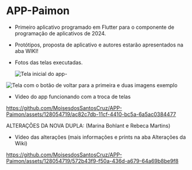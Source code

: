 # APP-Paimon
- Primeiro aplicativo programado em Flutter para o componente de programação de aplicativos de 2024.
- Protótipos, proposta de aplicativo e autores estarão apresentados na aba WIKI!
- Fotos das telas executadas.

  ![Tela inicial do app-](https://github.com/MoisesdosSantosCruz/APP-Paimon/assets/128054719/81ab40b1-fa18-4b97-a700-dd9019255f4c)

  
  
![Tela com o botão de voltar para a primeira e duas imagens exemplo](https://github.com/MoisesdosSantosCruz/APP-Paimon/assets/128054719/30745f04-3235-4f4e-a421-c2a61860eee5)




- Video do app funcionando com a troca de telas

https://github.com/MoisesdosSantosCruz/APP-Paimon/assets/128054719/ac82c7db-11cf-4410-bc5a-6a5ac0384477


ALTERAÇÕES DA NOVA DUPLA: (Marina Bohlant e Rebeca Martins)
- Vídeo das alterações (mais informações e prints na aba Alterações da Wiki)


https://github.com/MoisesdosSantosCruz/APP-Paimon/assets/128054719/572b43f9-f50a-436d-a679-64a69b8be9f8







